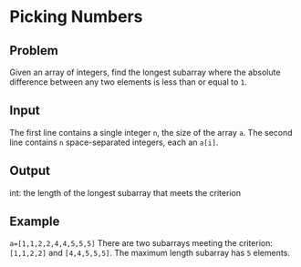 # Picking Numbers

## Problem

Given an array of integers, find the longest subarray where the absolute difference between any two elements is less than or equal to `1`.

## Input

The first line contains a single integer `n`, the size of the array `a`.
The second line contains `n` space-separated integers, each an `a[i]`.

## Output

int: the length of the longest subarray that meets the criterion

## Example
`a=[1,1,2,2,4,4,5,5,5]`
There are two subarrays meeting the criterion: `[1,1,2,2]` and `[4,4,5,5,5]`. The maximum length subarray has `5` elements.